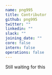 ```yaml
---
name: png995
title: Contributor
github: png995
twitter: ""
linkedin: ""
slack: ""
joining_date: ""
core: false
intern: false
operations: false
---
```


Still waiting for this
